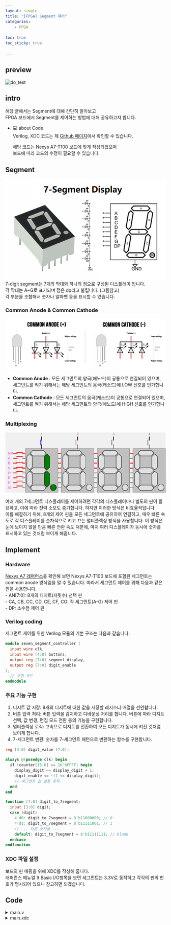 ```yaml
---
layout: single
title: "[FPGA] Segment 제어"
categories: 
    - FPGA

toc: true
toc_sticky: true

---
```


## preview  
![do_test](/assets\images\post\FPGA\2\test_preview.gif)  

## intro 
해당 글에서는 Segment에 대해 간단히 알아보고  
FPGA 보드에서 Segment를 제어하는 방법에 대해 공유하고자 합니다.
- 💻 about Code   
    Verilog, XDC 코드는 제 [Github 페이지](https://github.com/faransansj/FPGA/tree/main/Segment)에서 확인할 수   있습니다.  

    해당 코드는 Nexys A7-T100 보드에 맞게 작성되었으며   
    보드에 따라 코드의 수정이 필요할 수 있습니다.


## Segment 
![](/assets\images\post\FPGA\2\segment.png)
7-digit segment는 7개의 막대와 하나의 점으로 구성된 디스플레이 입니다.  
각 막대는 A~G로 표기되며 점은 dp라고 불립니다. (그림참고)  
각 부분을 조합해서 숫자나 알파벳 등을 표시할 수 있습니다.

### Common Anode & Common Cathode 
![](/assets\images\post\FPGA\2\common_AC.png)
- **Common Anode** : 모든 세그먼트의 양극(애노드)이 공통으로 연결되어 있으며,  
 세그먼트를 켜기 위해서는 해당 세그먼트의 음극(캐소드)에 LOW 신호를 인가합니다.   
- **Common Cathode** : 모든 세그먼트의 음극(캐소드)이 공통으로 연결되어 있으며,   
  세그먼트를 켜기 위해서는 해당 세그먼트의 양극(애노드)에 HIGH 신호를 인가합니다. 

### Multiplexing
![](/assets\images\post\FPGA\2\7segment_multiplexing.gif)

여러 개의 7세그먼트 디스플레이를 제어하려면 각각의 디스플레이마다 별도의 핀이 필요하고, 이에 따라 전력 소모도 증가합니다. 하지만 이러한 방식은 비효율적입니다.  
이를 해결하기 위해, 8개의 제어 핀을 모든 세그먼트에 공유하여 연결하고, 매우 빠른 속도로 각 디스플레이를 순차적으로 켜고 끄는 멀티플렉싱 방식을 사용합니다. 이 방식은 눈에 보이지 않을 만큼 빠른 전환 속도 덕분에, 마치 여러 디스플레이가 동시에 숫자를 표시하고 있는 것처럼 보이게 해줍니다.    

## Implement 
### Hardware
[Nexys A7 레퍼런스](https://digilent.com/reference/_media/reference/programmable-logic/nexys-a7/nexys-a7_rm.pdf)를 확인해 보면 Nexys A7-T100 보드에 포함된 세그먼트는 common anode 방식임을 알 수 있습니다. 따라서 세그먼트 제어를 위해 다음과 같은 핀을 사용합니다.  
    - AN[7:0]: 8개의 디지트(자릿수) 선택 핀  
    - CA, CB, CC, CD, CE, CF, CG: 각 세그먼트(A-G) 제어 핀  
    - DP: 소수점 제어 핀  

### Verilog coding 
세그먼트 제어를 위한 Verilog 모듈의 기본 구조는 다음과 같습니다:
```v
module seven_segment_controller (
  input wire clk,
  input wire [4:0] buttons,
  output reg [7:0] segment_display,
  output reg [7:0] digit_enable
);
  // 구현 코드
endmodule
```
### 주요 기능 구현
1. 디지트 값 저장: 8개의 디지트에 대한 값을 저장할 레지스터 배열을 선언합니다.
2. 버튼 입력 처리: 버튼 입력을 감지하고 디바운싱 처리를 합니다. 버튼에 따라 디지트 선택, 값 변경, 편집 모드 전환 등의 기능을 구현합니다.
3. 멀티플렉싱 로직: 고속으로 디지트를 전환하여 모든 디지트가 동시에 켜진 것처럼 보이게 합니다.
4. 7-세그먼트 변환: 숫자를 7-세그먼트 패턴으로 변환하는 함수를 구현합니다.

```v
reg [3:0] digit_value [7:0];
```

```v
always @(posedge clk) begin
  if (counter[15:0] == 16'hFFFF) begin
    display_digit <= display_digit + 1;
    digit_enable <= ~(1 << display_digit);
    // 세그먼트 값 설정 로직
  end
end
```

```v
function [7:0] digit_to_7segment;
  input [3:0] digit;
  case (digit)
    4'd0: digit_to_7segment = 8'b11000000; // 0
    4'd1: digit_to_7segment = 8'b11111001; // 1
    // ... 다른 숫자들 ...
    default: digit_to_7segment = 8'b11111111; // blank
  endcase
endfunction
```
### XDC 파일 설정
보드의 핀 매핑을 위해 XDC를 작성해 줍니다.  
래퍼런스 메뉴얼 9 Basic I/O항목을 보면 세그먼트는 3.3V로 동작하고 각각의 핀의 번호가 명시되어 있으니 참고하면 되겠습니다. 





## Code
<details>
<summary>main.v</summary>
<div markdown="1">
```v
module seven_segment_controller (
  input wire clk,
  input wire [4:0] buttons, // BTNL, BTNR, BTNU, BTND, BTNC
  output reg [7:0] segment_display, // 7-segment display output
  output reg [7:0] digit_enable // enable specific digit
);
  reg [3:0] digit_value [7:0]; // Values for each of the 8 digits
  reg [2:0] current_digit = 0; // Pointer to the current digit (0 to 7)
  reg [22:0] counter = 0; // Counter for button debouncing and display multiplexing
  reg [4:0] prev_buttons = 0; // Previous button state for edge detection
  reg edit_mode = 0; // Toggle for edit mode
  reg blink_state = 0; // Blink state for the current digit
  // Button logic for navigating and editing
  always @(posedge clk) begin
    counter <= counter + 1;
    // Debounce and edge detection
    if (counter == 23'h7FFFFF) begin
      // Move left/right to select digit
      if (buttons[0] && !prev_buttons[0]) // BTNL
        current_digit <= (current_digit == 0) ? 7 : current_digit - 1;
      else if (buttons[1] && !prev_buttons[1]) // BTNR
        current_digit <= (current_digit == 7) ? 0 : current_digit + 1;
      // Toggle edit mode
      if (buttons[4] && !prev_buttons[4]) // BTNC
        edit_mode <= ~edit_mode;
      // Increment/decrement selected digit value in edit mode
      if (edit_mode) begin
        if (buttons[2] && !prev_buttons[2]) // BTNU
          digit_value[current_digit] <= (digit_value[current_digit] == 9) ? 0 : digit_value[current_digit] + 1;
        else if (buttons[3] && !prev_buttons[3]) // BTND
          digit_value[current_digit] <= (digit_value[current_digit] == 0) ? 9 : digit_value[current_digit] - 1;
      end
      // Store button states for next cycle
      prev_buttons <= buttons;
    end
    // Blink logic (toggle every ~0.5 seconds)
    if (counter[21:0] == 22'h3FFFFF) begin
      blink_state <= ~blink_state;
    end
  end
  // 7-segment multiplexing logic
  reg [2:0] display_digit = 0;
  always @(posedge clk) begin
    if (counter[15:0] == 16'hFFFF) begin
      display_digit <= display_digit + 1;
      // Enable only the current display digit
      digit_enable <= ~(1 << display_digit);      
      // Display logic
      if (display_digit == current_digit && !edit_mode && !blink_state)
        segment_display <= 8'b11111111; // Turn off the current digit for blinking
      else
        segment_display <= digit_to_7segment(digit_value[display_digit]);
    end
  end
  // Function to convert a digit (0-9) to the 7-segment display pattern
  function [7:0] digit_to_7segment;
    input [3:0] digit;
    case (digit)
      4'd0: digit_to_7segment = 8'b11000000; // 0
      4'd1: digit_to_7segment = 8'b11111001; // 1
      4'd2: digit_to_7segment = 8'b10100100; // 2
      4'd3: digit_to_7segment = 8'b10110000; // 3
      4'd4: digit_to_7segment = 8'b10011001; // 4
      4'd5: digit_to_7segment = 8'b10010010; // 5
      4'd6: digit_to_7segment = 8'b10000010; // 6
      4'd7: digit_to_7segment = 8'b11111000; // 7
      4'd8: digit_to_7segment = 8'b10000000; // 8
      4'd9: digit_to_7segment = 8'b10010000; // 9
      default: digit_to_7segment = 8'b11111111; // blank
    endcase
  endfunction
endmodule
```
</div>
</details>

<details>
<summary>main.xdc</summary>
<div markdown="1">
```xdc
# Clock (clk)
set_property PACKAGE_PIN E3 [get_ports {clk}]
set_property IOSTANDARD LVCMOS33 [get_ports {clk}]

# Buttons (BTNL, BTNR, BTNU, BTND, BTNC)
set_property PACKAGE_PIN P17 [get_ports {buttons[0]}]  
set_property IOSTANDARD LVCMOS33 [get_ports {buttons[0]}]

set_property PACKAGE_PIN M17 [get_ports {buttons[1]}]  
set_property IOSTANDARD LVCMOS33 [get_ports {buttons[1]}]

set_property PACKAGE_PIN M18 [get_ports {buttons[2]}]  
set_property IOSTANDARD LVCMOS33 [get_ports {buttons[2]}]

set_property PACKAGE_PIN P18 [get_ports {buttons[3]}]  
set_property IOSTANDARD LVCMOS33 [get_ports {buttons[3]}]

set_property PACKAGE_PIN N17 [get_ports {buttons[4]}]  
set_property IOSTANDARD LVCMOS33 [get_ports {buttons[4]}]

# Seven Segment Display (segment_display[0] ~ segment_display[7])
set_property PACKAGE_PIN T10 [get_ports {segment_display[0]}]  
set_property IOSTANDARD LVCMOS33 [get_ports {segment_display[0]}]

set_property PACKAGE_PIN R10 [get_ports {segment_display[1]}]  
set_property IOSTANDARD LVCMOS33 [get_ports {segment_display[1]}]

set_property PACKAGE_PIN K16 [get_ports {segment_display[2]}]  
set_property IOSTANDARD LVCMOS33 [get_ports {segment_display[2]}]

set_property PACKAGE_PIN K13 [get_ports {segment_display[3]}]   
set_property IOSTANDARD LVCMOS33 [get_ports {segment_display[3]}]

set_property PACKAGE_PIN P15 [get_ports {segment_display[4]}]  
set_property IOSTANDARD LVCMOS33 [get_ports {segment_display[4]}]

set_property PACKAGE_PIN T11 [get_ports {segment_display[5]}]  
set_property IOSTANDARD LVCMOS33 [get_ports {segment_display[5]}]

set_property PACKAGE_PIN L18 [get_ports {segment_display[6]}]  
set_property IOSTANDARD LVCMOS33 [get_ports {segment_display[6]}]

set_property PACKAGE_PIN H15 [get_ports {segment_display[7]}]  
set_property IOSTANDARD LVCMOS33 [get_ports {segment_display[7]}]

# Digit Enable (digit_enable[0] ~ digit_enable[7])

set_property PACKAGE_PIN U13 [get_ports {digit_enable[0]}]  
set_property IOSTANDARD LVCMOS33 [get_ports {digit_enable[0]}]

set_property PACKAGE_PIN K2 [get_ports {digit_enable[1]}]  
set_property IOSTANDARD LVCMOS33 [get_ports {digit_enable[1]}]

set_property PACKAGE_PIN T14 [get_ports {digit_enable[2]}]  
set_property IOSTANDARD LVCMOS33 [get_ports {digit_enable[2]}]

set_property PACKAGE_PIN P14 [get_ports {digit_enable[3]}]  
set_property IOSTANDARD LVCMOS33 [get_ports {digit_enable[3]}]

set_property PACKAGE_PIN J14 [get_ports {digit_enable[4]}]  
set_property IOSTANDARD LVCMOS33 [get_ports {digit_enable[4]}]

set_property PACKAGE_PIN T9 [get_ports {digit_enable[5]}]  
set_property IOSTANDARD LVCMOS33 [get_ports {digit_enable[5]}]

set_property PACKAGE_PIN J18 [get_ports {digit_enable[6]}]  
set_property IOSTANDARD LVCMOS33 [get_ports {digit_enable[6]}]

set_property PACKAGE_PIN J17 [get_ports {digit_enable[7]}]  
set_property IOSTANDARD LVCMOS33 [get_ports {digit_enable[7]}]
```

</div>
</details>

### Code Review 
- **주요 특징과 기능**  
    1) 8자리 7-세그먼트 디스플레이 제어  
    2) 5개의 버튼 입력을 사용하여 디스플레이를 조작  
    3) 편집 모드와 일반 모드 지원  
    4) 디스플레이 멀티플렉싱 구현하여 8자리를 동시에 제어  
- **Code structure**  
    - 모듈 정의  
        입력: 클럭, 5개 버튼  
        출력: 7-세그먼트 디스플레이 출력, 자릿수 활성화 신호  

    - 레지스터 정의  
        각 자릿수의 값, 현재 선택된 자릿수, 카운터, 이전 버튼 상태 등  


    - 버튼 로직  
        디바운싱을 위한 카운터 사용  
        좌/우 버튼으로 자릿수 선택  
        중앙 버튼으로 편집 모드 전환  
        위/아래 버튼으로 선택된 자릿수 값 변경    


    - 블링킹 로직  
        약 0.5초 간격으로 선택된 자릿수 깜빡임  


    - 디스플레이 멀티플렉싱  
        고속으로 각 자릿수를 순환하며 표시  
        현재 활성화된 자릿수만 켜짐  

    - 7-세그먼트 변환 함수    
        0-9 숫자를 7-세그먼트 패턴으로 변환  

